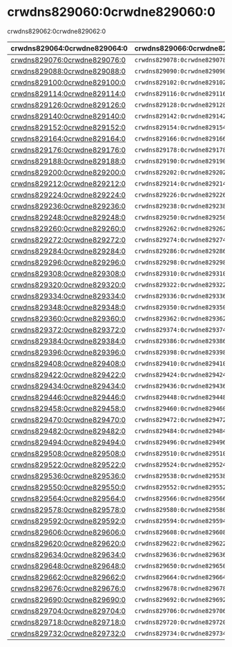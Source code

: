 # crwdns829060:0crwdne829060:0

<p class="description">crwdns829062:0crwdne829062:0</p>

| crwdns829064:0crwdne829064:0                                 | crwdns829066:0crwdne829066:0   | crwdns829068:0crwdne829068:0                                                         | crwdns829070:0crwdne829070:0   | crwdns829072:0crwdne829072:0                                   |
|:------------------------------------------------------------ |:------------------------------ |:------------------------------------------------------------------------------------ |:------------------------------ |:-------------------------------------------------------------- |
| [crwdns829076:0crwdne829076:0](crwdns829074:0crwdne829074:0) | `crwdns829078:0crwdne829078:0` | `crwdns829080:0crwdne829080:0`                                                       | `crwdns829082:0crwdne829082:0` | `crwdns829084:0crwdne829084:0`                                 |
| [crwdns829088:0crwdne829088:0](crwdns829086:0crwdne829086:0) | `crwdns829090:0crwdne829090:0` | `crwdns829092:0crwdne829092:0`                                                       | `crwdns829094:0crwdne829094:0` | `crwdns829096:0crwdne829096:0`                                 |
| [crwdns829100:0crwdne829100:0](crwdns829098:0crwdne829098:0) | `crwdns829102:0crwdne829102:0` | `crwdns829104:0crwdne829104:0`                                                       | `crwdns829106:0crwdne829106:0` | [`crwdns829110:0crwdne829110:0`](crwdns829108:0crwdne829108:0) |
| [crwdns829114:0crwdne829114:0](crwdns829112:0crwdne829112:0) | `crwdns829116:0crwdne829116:0` | `crwdns829118:0crwdne829118:0`                                                       | `crwdns829120:0crwdne829120:0` | `crwdns829122:0crwdne829122:0`                                 |
| [crwdns829126:0crwdne829126:0](crwdns829124:0crwdne829124:0) | `crwdns829128:0crwdne829128:0` | `crwdns829130:0crwdne829130:0`                                                       | `crwdns829132:0crwdne829132:0` | [`crwdns829136:0crwdne829136:0`](crwdns829134:0crwdne829134:0) |
| [crwdns829140:0crwdne829140:0](crwdns829138:0crwdne829138:0) | `crwdns829142:0crwdne829142:0` | `crwdns829144:0crwdne829144:0`                                                       | `crwdns829146:0crwdne829146:0` | `crwdns829148:0crwdne829148:0`                                 |
| [crwdns829152:0crwdne829152:0](crwdns829150:0crwdne829150:0) | `crwdns829154:0crwdne829154:0` | `crwdns829156:0crwdne829156:0`                                                       | `crwdns829158:0crwdne829158:0` | `crwdns829160:0crwdne829160:0`                                 |
| [crwdns829164:0crwdne829164:0](crwdns829162:0crwdne829162:0) | `crwdns829166:0crwdne829166:0` | `crwdns829168:0crwdne829168:0`                                                       | `crwdns829170:0crwdne829170:0` | `crwdns829172:0crwdne829172:0`                                 |
| [crwdns829176:0crwdne829176:0](crwdns829174:0crwdne829174:0) | `crwdns829178:0crwdne829178:0` | `crwdns829180:0crwdne829180:0`                                                       | `crwdns829182:0crwdne829182:0` | crwdns829184:0crwdne829184:0                                   |
| [crwdns829188:0crwdne829188:0](crwdns829186:0crwdne829186:0) | `crwdns829190:0crwdne829190:0` | `crwdns829192:0crwdne829192:0`                                                       | `crwdns829194:0crwdne829194:0` | crwdns829196:0crwdne829196:0                                   |
| [crwdns829200:0crwdne829200:0](crwdns829198:0crwdne829198:0) | `crwdns829202:0crwdne829202:0` | `crwdns829204:0crwdne829204:0`                                                       | `crwdns829206:0crwdne829206:0` | crwdns829208:0crwdne829208:0                                   |
| [crwdns829212:0crwdne829212:0](crwdns829210:0crwdne829210:0) | `crwdns829214:0crwdne829214:0` | `crwdns829216:0crwdne829216:0`                                                       | `crwdns829218:0crwdne829218:0` | crwdns829220:0crwdne829220:0                                   |
| [crwdns829224:0crwdne829224:0](crwdns829222:0crwdne829222:0) | `crwdns829226:0crwdne829226:0` | `crwdns829228:0crwdne829228:0`                                                       | `crwdns829230:0crwdne829230:0` | crwdns829232:0crwdne829232:0                                   |
| [crwdns829236:0crwdne829236:0](crwdns829234:0crwdne829234:0) | `crwdns829238:0crwdne829238:0` | `crwdns829240:0crwdne829240:0`                                                       | `crwdns829242:0crwdne829242:0` | crwdns829244:0crwdne829244:0                                   |
| [crwdns829248:0crwdne829248:0](crwdns829246:0crwdne829246:0) | `crwdns829250:0crwdne829250:0` | `crwdns829252:0crwdne829252:0`                                                       | `crwdns829254:0crwdne829254:0` | crwdns829256:0crwdne829256:0                                   |
| [crwdns829260:0crwdne829260:0](crwdns829258:0crwdne829258:0) | `crwdns829262:0crwdne829262:0` | `crwdns829264:0crwdne829264:0`                                                       | `crwdns829266:0crwdne829266:0` | crwdns829268:0crwdne829268:0                                   |
| [crwdns829272:0crwdne829272:0](crwdns829270:0crwdne829270:0) | `crwdns829274:0crwdne829274:0` | `crwdns829276:0crwdne829276:0`                                                       | `crwdns829278:0crwdne829278:0` | crwdns829280:0crwdne829280:0                                   |
| [crwdns829284:0crwdne829284:0](crwdns829282:0crwdne829282:0) | `crwdns829286:0crwdne829286:0` | `crwdns829288:0crwdne829288:0`                                                       | `crwdns829290:0crwdne829290:0` | crwdns829292:0crwdne829292:0                                   |
| [crwdns829296:0crwdne829296:0](crwdns829294:0crwdne829294:0) | `crwdns829298:0crwdne829298:0` | `crwdns829300:0crwdne829300:0`                                                       | `crwdns829302:0crwdne829302:0` | crwdns829304:0crwdne829304:0                                   |
| [crwdns829308:0crwdne829308:0](crwdns829306:0crwdne829306:0) | `crwdns829310:0crwdne829310:0` | `crwdns829312:0crwdne829312:0`                                                       | `crwdns829314:0crwdne829314:0` | crwdns829316:0crwdne829316:0                                   |
| [crwdns829320:0crwdne829320:0](crwdns829318:0crwdne829318:0) | `crwdns829322:0crwdne829322:0` | `crwdns829324:0crwdne829324:0`                                                       | `crwdns829326:0crwdne829326:0` | [`crwdns829330:0crwdne829330:0`](crwdns829328:0crwdne829328:0) |
| [crwdns829334:0crwdne829334:0](crwdns829332:0crwdne829332:0) | `crwdns829336:0crwdne829336:0` | `crwdns829338:0crwdne829338:0`                                                       | `crwdns829340:0crwdne829340:0` | [`crwdns829344:0crwdne829344:0`](crwdns829342:0crwdne829342:0) |
| [crwdns829348:0crwdne829348:0](crwdns829346:0crwdne829346:0) | `crwdns829350:0crwdne829350:0` | `crwdns829352:0crwdne829352:0`                                                       | `crwdns829354:0crwdne829354:0` | crwdns829356:0crwdne829356:0                                   |
| [crwdns829360:0crwdne829360:0](crwdns829358:0crwdne829358:0) | `crwdns829362:0crwdne829362:0` | `crwdns829364:0crwdne829364:0`                                                       | `crwdns829366:0crwdne829366:0` | crwdns829368:0crwdne829368:0                                   |
| [crwdns829372:0crwdne829372:0](crwdns829370:0crwdne829370:0) | `crwdns829374:0crwdne829374:0` | `crwdns829376:0crwdne829376:0`                                                       | `crwdns829378:0crwdne829378:0` | crwdns829380:0crwdne829380:0                                   |
| [crwdns829384:0crwdne829384:0](crwdns829382:0crwdne829382:0) | `crwdns829386:0crwdne829386:0` | `crwdns829388:0crwdne829388:0`                                                       | `crwdns829390:0crwdne829390:0` | crwdns829392:0crwdne829392:0                                   |
| [crwdns829396:0crwdne829396:0](crwdns829394:0crwdne829394:0) | `crwdns829398:0crwdne829398:0` | `crwdns829400:0crwdne829400:0`                                                       | `crwdns829402:0crwdne829402:0` | crwdns829404:0crwdne829404:0                                   |
| [crwdns829408:0crwdne829408:0](crwdns829406:0crwdne829406:0) | `crwdns829410:0crwdne829410:0` | `crwdns829412:0crwdne829412:0`                                                       | `crwdns829414:0crwdne829414:0` | [`crwdns829418:0crwdne829418:0`](crwdns829416:0crwdne829416:0) |
| [crwdns829422:0crwdne829422:0](crwdns829420:0crwdne829420:0) | `crwdns829424:0crwdne829424:0` | `crwdns829426:0crwdne829426:0`                                                       | `crwdns829428:0crwdne829428:0` | crwdns829430:0crwdne829430:0                                   |
| [crwdns829434:0crwdne829434:0](crwdns829432:0crwdne829432:0) | `crwdns829436:0crwdne829436:0` | `crwdns829438:0crwdne829438:0`                                                       | `crwdns829440:0crwdne829440:0` | crwdns829442:0crwdne829442:0                                   |
| [crwdns829446:0crwdne829446:0](crwdns829444:0crwdne829444:0) | `crwdns829448:0crwdne829448:0` | `crwdns829450:0crwdne829450:0`                                                       | `crwdns829452:0crwdne829452:0` | crwdns829454:0crwdne829454:0                                   |
| [crwdns829458:0crwdne829458:0](crwdns829456:0crwdne829456:0) | `crwdns829460:0crwdne829460:0` | `crwdns829462:0crwdne829462:0`                                                       | `crwdns829464:0crwdne829464:0` | crwdns829466:0crwdne829466:0                                   |
| [crwdns829470:0crwdne829470:0](crwdns829468:0crwdne829468:0) | `crwdns829472:0crwdne829472:0` | `crwdns829474:0crwdne829474:0`                                                       | `crwdns829476:0crwdne829476:0` | crwdns829478:0crwdne829478:0                                   |
| [crwdns829482:0crwdne829482:0](crwdns829480:0crwdne829480:0) | `crwdns829484:0crwdne829484:0` | `crwdns829486:0crwdne829486:0`                                                       | `crwdns829488:0crwdne829488:0` | crwdns829490:0crwdne829490:0                                   |
| [crwdns829494:0crwdne829494:0](crwdns829492:0crwdne829492:0) | `crwdns829496:0crwdne829496:0` | `rwdns829498:0crwdne829498:0ask_5c6b5e199febe9.05772372crwdns829498:0crwdne829498:0` | `crwdns829500:0crwdne829500:0` | [`crwdns829504:0crwdne829504:0`](crwdns829502:0crwdne829502:0) |
| [crwdns829508:0crwdne829508:0](crwdns829506:0crwdne829506:0) | `crwdns829510:0crwdne829510:0` | `crwdns829512:0crwdne829512:0`                                                       | `crwdns829514:0crwdne829514:0` | [`crwdns829518:0crwdne829518:0`](crwdns829516:0crwdne829516:0) |
| [crwdns829522:0crwdne829522:0](crwdns829520:0crwdne829520:0) | `crwdns829524:0crwdne829524:0` | `crwdns829526:0crwdne829526:0`                                                       | `crwdns829528:0crwdne829528:0` | [`crwdns829532:0crwdne829532:0`](crwdns829530:0crwdne829530:0) |
| [crwdns829536:0crwdne829536:0](crwdns829534:0crwdne829534:0) | `crwdns829538:0crwdne829538:0` | `crwdns829540:0crwdne829540:0`                                                       | `crwdns829542:0crwdne829542:0` | [`crwdns829546:0crwdne829546:0`](crwdns829544:0crwdne829544:0) |
| [crwdns829550:0crwdne829550:0](crwdns829548:0crwdne829548:0) | `crwdns829552:0crwdne829552:0` | `crwdns829554:0crwdne829554:0`                                                       | `crwdns829556:0crwdne829556:0` | [`crwdns829560:0crwdne829560:0`](crwdns829558:0crwdne829558:0) |
| [crwdns829564:0crwdne829564:0](crwdns829562:0crwdne829562:0) | `crwdns829566:0crwdne829566:0` | `crwdns829568:0crwdne829568:0`                                                       | crwdns829570:0crwdne829570:0   | [`crwdns829574:0crwdne829574:0`](crwdns829572:0crwdne829572:0) |
| [crwdns829578:0crwdne829578:0](crwdns829576:0crwdne829576:0) | `crwdns829580:0crwdne829580:0` | `crwdns829582:0crwdne829582:0`                                                       | crwdns829584:0crwdne829584:0   | [`crwdns829588:0crwdne829588:0`](crwdns829586:0crwdne829586:0) |
| [crwdns829592:0crwdne829592:0](crwdns829590:0crwdne829590:0) | `crwdns829594:0crwdne829594:0` | `ask_5c6b5e19b28c17.56067976crwdns829596:0crwdne829596:0`                            | `crwdns829598:0crwdne829598:0` | [`crwdns829602:0crwdne829602:0`](crwdns829600:0crwdne829600:0) |
| [crwdns829606:0crwdne829606:0](crwdns829604:0crwdne829604:0) | `crwdns829608:0crwdne829608:0` | `crwdns829610:0crwdne829610:0`                                                       | `crwdns829612:0crwdne829612:0` | [`crwdns829616:0crwdne829616:0`](crwdns829614:0crwdne829614:0) |
| [crwdns829620:0crwdne829620:0](crwdns829618:0crwdne829618:0) | `crwdns829622:0crwdne829622:0` | `crwdns829624:0crwdne829624:0`                                                       | `crwdns829626:0crwdne829626:0` | [`crwdns829630:0crwdne829630:0`](crwdns829628:0crwdne829628:0) |
| [crwdns829634:0crwdne829634:0](crwdns829632:0crwdne829632:0) | `crwdns829636:0crwdne829636:0` | `crwdns829638:0crwdne829638:0`                                                       | `crwdns829640:0crwdne829640:0` | [`crwdns829644:0crwdne829644:0`](crwdns829642:0crwdne829642:0) |
| [crwdns829648:0crwdne829648:0](crwdns829646:0crwdne829646:0) | `crwdns829650:0crwdne829650:0` | `crwdns829652:0crwdne829652:0`                                                       | `crwdns829654:0crwdne829654:0` | [`crwdns829658:0crwdne829658:0`](crwdns829656:0crwdne829656:0) |
| [crwdns829662:0crwdne829662:0](crwdns829660:0crwdne829660:0) | `crwdns829664:0crwdne829664:0` | `crwdns829666:0crwdne829666:0`                                                       | crwdns829668:0crwdne829668:0   | [`crwdns829672:0crwdne829672:0`](crwdns829670:0crwdne829670:0) |
| [crwdns829676:0crwdne829676:0](crwdns829674:0crwdne829674:0) | `crwdns829678:0crwdne829678:0` | `crwdns829680:0crwdne829680:0`                                                       | crwdns829682:0crwdne829682:0   | [`crwdns829686:0crwdne829686:0`](crwdns829684:0crwdne829684:0) |
| [crwdns829690:0crwdne829690:0](crwdns829688:0crwdne829688:0) | `crwdns829692:0crwdne829692:0` | `crwdns829694:0crwdne829694:0`                                                       | `crwdns829696:0crwdne829696:0` | [`crwdns829700:0crwdne829700:0`](crwdns829698:0crwdne829698:0) |
| [crwdns829704:0crwdne829704:0](crwdns829702:0crwdne829702:0) | `crwdns829706:0crwdne829706:0` | `crwdns829708:0crwdne829708:0`                                                       | `crwdns829710:0crwdne829710:0` | [`crwdns829714:0crwdne829714:0`](crwdns829712:0crwdne829712:0) |
| [crwdns829718:0crwdne829718:0](crwdns829716:0crwdne829716:0) | `crwdns829720:0crwdne829720:0` | `crwdns829722:0crwdne829722:0`                                                       | `crwdns829724:0crwdne829724:0` | [`crwdns829728:0crwdne829728:0`](crwdns829726:0crwdne829726:0) |
| [crwdns829732:0crwdne829732:0](crwdns829730:0crwdne829730:0) | `crwdns829734:0crwdne829734:0` | `crwdns829736:0crwdne829736:0`                                                       | `crwdns829738:0crwdne829738:0` | crwdns829740:0crwdne829740:0                                   |